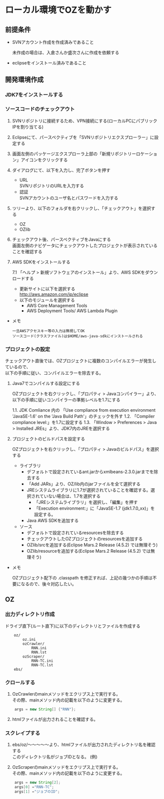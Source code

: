 # ローカル環境でOZを動かす

## 前提条件

* SVNアカウント作成を作成済みであること
 
  未作成の場合は、入倉さんか盛次さんに作成を依頼する

* eclipseをインストール済みであること

## 開発環境作成

### JDK7をインストールする

### ソースコードのチェックアウト

1. SVNリポジトリに接続するため、VPN接続にする(ローカルPCにパブリックIPを割り当てる)

2. Eclipseにて、パースペクティブを「SVNリポジトリエクスプローラー」に設定する

3. 画面左側のパッケージエクスプローラ上部の「新規リポジトリーロケーション」アイコンをクリックする

4. ダイアログにて、以下を入力し、完了ボタンを押す  

    * URL  
        SVNリポジトリのURLを入力する  
    * 認証  
        SVNアカウントのユーザ名とパスワードを入力する  

5. ツリーより、以下のフォルダを右クリックし、「チェックアウト」を選択する  

    * OZ  
    * OZlib  

6. チェックアウト後、パースペクティブをJavaにする  
   画面左側のナビゲータにチェックアウトしたプロジェクトが表示されていることを確認する

7. AWS SDKをインストールする  

    7.1 「ヘルプ > 新規ソフトウェアのインストール」より、AWS SDKをダウンロードする

    * 更新サイトに以下を選択する  
        http://aws.amazon.com/jp/eclipse  
    * 以下のモジュールを選択する  
        * AWS Core Management Tools
        * AWS Deployment Tools/ AWS Lambda Plugin  

* メモ

    ```
    一旦AWSアクセスキー等の入力は無視してOK  
    ソースコード(クラスファイル)は$HOME/aws-java-sdkにインストールされる  
    ```

### プロジェクトの設定

チェックアウト直後では、OZプロジェクトに複数のコンパイルエラーが発生しているので、  
以下の手順に従い、コンパイルエラーを除去する。

1. Java7でコンパイルする設定にする  

    OZプロジェクトを右クリックし、「プロパティ > Javaコンパイラー」より、以下の手順に従いコンパイラーの準拠レベルを1.7にする  
    
    1.1. JDK Comliance 内の 「Use compliance from execution environment 'JavaSE-1.6' on the 'Java Build Path'」のチェックを外す
    1.2. 「Compiler compliance level:」を1.7に設定する
    1.3. 「Window > Preferences > Java > Installed JREs」より、JDK7内のJREを選択する

2. プロジェクトのビルドパスを設定する
   
   OZプロジェクトを右クリックし、「プロパティ > Javaのビルドパス」を選択する   

   * ライブラリ  
      * デフォルトで設定されているant.jarからxmlbeans-2.3.0.jarまでを除去する  
      * 「Add JARs」より、OZ/lib内のjarファイルを全て選択する  
      * JREシステムライブラリに1.7が選択されていることを確認する。選択されていない場合は、1.7を選択する  
          * 「JREシステムライブラリ」を選択し、「編集」を押す
          * 「Execution environment:」に「JavaSE-1.7 (jdk1.7.0_xx)」を設定する。
      * Java AWS SDKを追加する  
   * ソース  
      * デフォルトで設定されているresourcesを除去する  
      * チェックアウトしたOZプロジェクトのresourcesを追加する  
      * OZlib/srcを追加する(Eclipse Mars.2 Release (4.5.2) では無理そう)  
      * OZlib/resourceを追加する(Eclipse Mars.2 Release (4.5.2) では無理そう)  

* メモ  

  OZプロジェクト配下の .classpath を修正すれば、上記の幾つかの手順は不要になるので、後々対応したい。

## OZ  

### 出力ディレクトリ作成  

ドライブ直下(ルート直下)に以下のディレクトリとファイルを作成する  

```
	oz/
		oz.ini
		ozCrawler/
			RNN.ini
			RNN.lst
		ozScraper/
			RNN-TC.ini
			RNN-TC.lst
	ebs/
```

### クロールする  

1. OzCrawlerのmainメソッドをエクリプス上で実行する。  
   その際、mainメソッド内の記載を以下のように変更する。

   ```java
	args = new String[] {"RNN"};
   ```

2. htmlファイルが出力されることを確認する。

### スクレイプする  

1. ebs/oz/～～～～～より、htmlファイルが出力されたディレクトリ名を確認する  
   このディレクトリ名がジョブIDとなる。 (例)

2. OzScraperのmainメソッドをエクリプス上で実行する。  
   その際、mainメソッド内の記載を以下のように変更する。  

   ```java
	args = new String[2];
	args[0] ="RNN-TC";
	args[1] ="ジョブのID";
   ```
